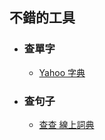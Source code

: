 
## 不錯的工具
- ### 查單字
  - [Yahoo 字典](https://tw.dictionary.search.yahoo.com/search?p=xylophone)

- ### 查句子
  - [查查 線上詞典](https://tw.ichacha.net/regulatory%20compliance.html)
